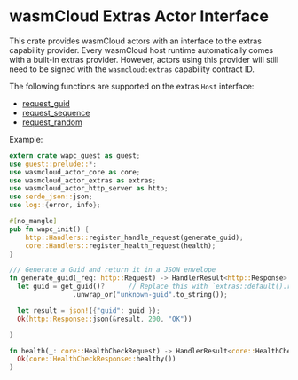# wasmCloud Extras Actor Interface

This crate provides wasmCloud actors with an interface to the extras capability provider.
Every wasmCloud host runtime automatically comes with a built-in extras provider. However,
actors using this provider will still need to be signed with the `wasmcloud:extras`
capability contract ID.

The following functions are supported on the extras `Host` interface:

* [request_guid](generated::Host::request_guid)
* [request_sequence](generated::Host::request_sequence)
* [request_random](generated::Host::request_random)

Example:

```rust
extern crate wapc_guest as guest;
use guest::prelude::*;
use wasmcloud_actor_core as core;
use wasmcloud_actor_extras as extras;
use wasmcloud_actor_http_server as http;
use serde_json::json;
use log::{error, info};

#[no_mangle]
pub fn wapc_init() {
    http::Handlers::register_handle_request(generate_guid);
    core::Handlers::register_health_request(health);
}

/// Generate a Guid and return it in a JSON envelope
fn generate_guid(_req: http::Request) -> HandlerResult<http::Response> {
  let guid = get_guid()?      // Replace this with `extras::default().request_guid()?`
                .unwrap_or("unknown-guid".to_string());

  let result = json!({"guid": guid });
  Ok(http::Response::json(&result, 200, "OK"))

}

fn health(_: core::HealthCheckRequest) -> HandlerResult<core::HealthCheckResponse> {
  Ok(core::HealthCheckResponse::healthy())   
}
```

